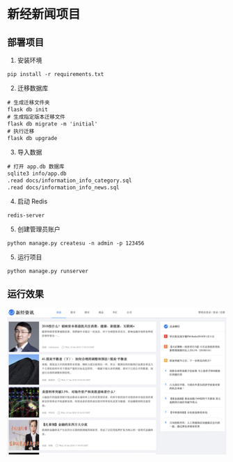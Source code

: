 # 新经新闻项目

## 部署项目

1. 安装环境

```shell
pip install -r requirements.txt
```

2. 迁移数据库

```shell
# 生成迁移文件夹
flask db init
# 生成指定版本迁移文件
flask db migrate -m 'initial'
# 执行迁移
flask db upgrade
```

3. 导入数据

```shell
# 打开 app.db 数据库
sqlite3 info/app.db
.read docs/information_info_category.sql
.read docs/information_info_news.sql
```

4. 启动 Redis

```shell
redis-server
```

5. 创建管理员账户

```shell
python manage.py createsu -n admin -p 123456
```

5. 运行项目

```shell
python manage.py runserver
```

## 运行效果

![](./docs/index.png)
